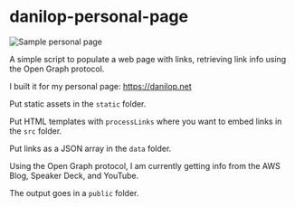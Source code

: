 # danilop-personal-page

![Sample personal page](https://danilop.s3.amazonaws.com/Images/danilop-personal-page.png)

A simple script to populate a web page with links, retrieving link info using the Open Graph protocol.

I built it for my personal page: https://danilop.net

Put static assets in the `static` folder.

Put HTML templates with `processLinks` where you want to embed links in the `src` folder.

Put links as a JSON array in the `data` folder.

Using the Open Graph protocol, I am currently getting info from the AWS Blog, Speaker Deck, and YouTube.

The output goes in a `public` folder.
